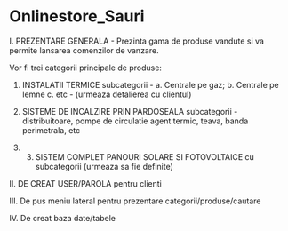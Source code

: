 # Onlinestore_Sauri

I. PREZENTARE GENERALA - Prezinta gama de produse vandute si va permite lansarea comenzilor de vanzare. 


Vor fi trei categorii principale de produse:
1.  INSTALATII TERMICE
      subcategorii - a.	Centrale pe gaz;
                      b.	Centrale pe lemne
                      c. etc - (urmeaza detalierea cu clientul)
                      
2.	SISTEME DE  INCALZIRE PRIN PARDOSEALA 
     subcategorii - distribuitoare, pompe de circulatie agent termic, teava, banda perimetrala, etc
     
3. 3.	SISTEM COMPLET PANOURI SOLARE SI FOTOVOLTAICE cu subcategorii (urmeaza sa fie definite)


II. DE CREAT USER/PAROLA pentru clienti

III. De pus meniu lateral pentru 
prezentare categorii/produse/cautare

IV. De creat baza date/tabele 




     
     
